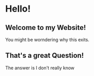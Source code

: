 # Hello!
## Welcome to my Website!


You might be worndering why this exits.

## That's a great Question!
The answer is I don't really know

